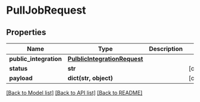# PullJobRequest

## Properties
Name | Type | Description | Notes
------------ | ------------- | ------------- | -------------
**public_integration** | [**PulblicIntegrationRequest**](PulblicIntegrationRequest.md) |  | 
**status** | **str** |  | [optional] 
**payload** | **dict(str, object)** |  | [optional] 

[[Back to Model list]](../README.md#documentation-for-models) [[Back to API list]](../README.md#documentation-for-api-endpoints) [[Back to README]](../README.md)



